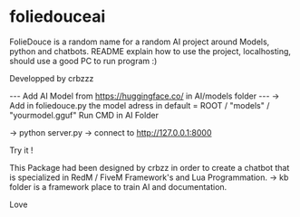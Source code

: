 # foliedouceai
FolieDouce is a random name for a random AI project around Models, python and chatbots. README explain how to use the project, localhosting, should use a good PC to run program :)


Developped by crbzzz

--- Add AI Model from https://huggingface.co/ in AI/models folder ---
-> Add in foliedouce.py the model adress in default = ROOT / "models" / "yourmodel.gguf"
Run CMD in AI Folder 

-> python server.py
-> connect to http://127.0.0.1:8000

Try it !

This Package had been designed by crbzz in order to create a chatbot that is specialized in RedM / FiveM Framework's and Lua Programmation.
-> kb folder is a framework place to train AI and documentation.


Love
